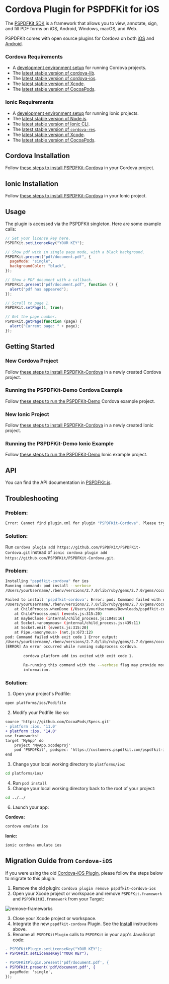 # Cordova Plugin for PSPDFKit for iOS

The [PSPDFKit SDK](https://pspdfkit.com/pdf-sdk/) is a framework that allows you to view, annotate, sign, and fill PDF forms on iOS, Android, Windows, macOS, and Web.

PSPDFKit comes with open source plugins for Cordova on both [iOS](https://pspdfkit.com/guides/ios/current/other-languages/apache-cordova-phonegap/) and [Android](https://pspdfkit.com/guides/android/current/other-languages/apache-cordova-phonegap/).

### Cordova Requirements

- A [development environment setup](https://cordova.apache.org/#getstarted) for running Cordova projects.
- The [latest stable version of cordova-lib](https://github.com/apache/cordova-lib/releases).
- The [latest stable version of cordova-ios](https://github.com/apache/cordova-ios/releases).
- The [latest stable version of Xcode](https://developer.apple.com/xcode/).
- The [latest stable version of CocoaPods](https://guides.cocoapods.org/using/getting-started.html#installation).

### Ionic Requirements

- A [development environment setup](https://ionicframework.com/getting-started/) for running Ionic projects.
- The [latest stable version of Node.js](https://nodejs.org/en/).
- The [latest stable version of Ionic CLI](https://ionicframework.com/docs/cli).
- The [latest stable version of `cordova-res`](https://www.npmjs.com/package/cordova-res).
- The [latest stable version of Xcode](https://developer.apple.com/xcode/).
- The [latest stable version of CocoaPods](https://guides.cocoapods.org/using/getting-started.html#installation).

## Cordova Installation

Follow [these steps to install PSPDFKit-Cordova](https://pspdfkit.com/getting-started/cordova/?cordova-platform=ios&project=existing-project) in your Cordova project.

## Ionic Installation

Follow [these steps to install PSPDFKit-Cordova](https://pspdfkit.com/getting-started/ionic/?ionic-platform=ios&project=existing-project) in your Ionic project.

## Usage

The plugin is accessed via the PSPDFKit singleton. Here are some example calls:

```javascript
// Set your license key here.
PSPDFKit.setLicenseKey("YOUR KEY");

// Show pdf with in single page mode, with a black background.
PSPDFKit.present("pdf/document.pdf", {
  pageMode: "single",
  backgroundColor: "black",
});

// Show a PDF document with a callback.
PSPDFKit.present("pdf/document.pdf", function () {
  alert("pdf has appeared");
});

// Scroll to page 1.
PSPDFKit.setPage(1, true);

// Get the page number.
PSPDFKit.getPage(function (page) {
  alert("Current page: " + page);
});
```

## Getting Started

### New Cordova Project

Follow [these steps to install PSPDFKit-Cordova](https://pspdfkit.com/getting-started/cordova/?cordova-platform=ios&project=new-project) in a newly created Cordova project.

### Running the PSPDFKit-Demo Cordova Example

Follow [these steps to run the PSPDFKit-Demo](https://pspdfkit.com/getting-started/cordova/?cordova-platform=ios&project=clone-github-project) Cordova example project.

### New Ionic Project

Follow [these steps to install PSPDFKit-Cordova](https://pspdfkit.com/getting-started/ionic/?ionic-platform=android&project=new-project) in a newly created Ionic project.

### Running the PSPDFKit-Demo Ionic Example

Follow [these steps to run the PSPDFKit-Demo](https://pspdfkit.com/getting-started/ionic/?ionic-platform=android&project=clone-github-project) Ionic example project.

## API

You can find the API documentation in [PSPDFKit.js](../../www/PSPDFKit.js).

## Troubleshooting

### Problem:

```bash
Error: Cannot find plugin.xml for plugin "PSPDFKit-Cordova". Please try adding it again.
```

### Solution:

Run `cordova plugin add https://github.com/PSPDFKit/PSPDFKit-Cordova.git` instead of `ionic cordova plugin add https://github.com/PSPDFKit/PSPDFKit-Cordova.git`.

### Problem:

```bash
Installing "pspdfkit-cordova" for ios
Running command: pod install --verbose
/Users/yourUsername/.rbenv/versions/2.7.0/lib/ruby/gems/2.7.0/gems/cocoapods-1.10.1/lib/cocoapods/external_sources/podspec_source.rb:19: warning: calling URI.open via Kernel#open is deprecated, call URI.open directly or use URI#open

Failed to install 'pspdfkit-cordova': Error: pod: Command failed with exit code 1 Error output:
/Users/yourUsername/.rbenv/versions/2.7.0/lib/ruby/gems/2.7.0/gems/cocoapods-1.10.1/lib/cocoapods/external_sources/podspec_source.rb:19: warning: calling URI.open via Kernel#open is deprecated, call URI.open directly or use URI#open
    at ChildProcess.whenDone (/Users/yourUsername/Downloads/pspdfkit-cordova/examples/ionic/PSPDFKit-Demo/node_modules/cordova-common/src/superspawn.js:136:25)
    at ChildProcess.emit (events.js:315:20)
    at maybeClose (internal/child_process.js:1048:16)
    at Socket.<anonymous> (internal/child_process.js:439:11)
    at Socket.emit (events.js:315:20)
    at Pipe.<anonymous> (net.js:673:12)
pod: Command failed with exit code 1 Error output:
/Users/yourUsername/.rbenv/versions/2.7.0/lib/ruby/gems/2.7.0/gems/cocoapods-1.10.1/lib/cocoapods/external_sources/podspec_source.rb:19: warning: calling URI.open via Kernel#open is deprecated, call URI.open directly or use URI#open
[ERROR] An error occurred while running subprocess cordova.
        
        cordova platform add ios exited with exit code 1.
        
        Re-running this command with the --verbose flag may provide more
        information.
```

### Solution:

1. Open your project's Podfile:

```bash
open platforms/ios/Podifile
```

2. Modify your Podfile like so:

```diff
source 'https://github.com/CocoaPods/Specs.git'
- platform :ios, '11.0'
+ platform :ios, '14.0'
use_frameworks!
target 'MyApp' do
	project 'MyApp.xcodeproj'
	pod 'PSPDFKit', podspec: 'https://customers.pspdfkit.com/pspdfkit-ios/latest.podspec'
end
```

3. Change your local working directory to `platforms/ios`:

```bash
cd platforms/ios/
```

4. Run `pod install`
5. Change your local working directory back to the root of your project:

```bash
cd ../../
```

6. Launch your app:

**Cordova:**

```bash
cordova emulate ios
```

**Ionic:**

```bash
ionic cordova emulate ios
```

## Migration Guide from `Cordova-iOS`

If you were using the old [Cordova-iOS Plugin](https://github.com/PSPDFKit/Cordova-iOS), please follow the steps below to migrate to this plugin:

1. Remove the old plugin: `cordova plugin remove pspdfkit-cordova-ios`
2. Open your Xcode project or workspace and remove `PSPDFKit.framework` and `PSPDFKitUI.framework` from your Target:

![remove-frameworks](screenshots/remove-frameworks.png)

3. Close your Xcode project or workspace.
4. Integrate the new `pspdfkit-cordova` Plugin. See the [Install](#installation) instructions above.
5. Rename all `PSPDFKitPlugin` calls to `PSPDFKit` in your app's JavaScript code:

```diff
- PSPDFKitPlugin.setLicenseKey("YOUR KEY");
+ PSPDFKit.setLicenseKey("YOUR KEY");

- PSPDFKitPlugin.present('pdf/document.pdf', {
+ PSPDFKit.present('pdf/document.pdf', {
  pageMode: 'single',
});
```
